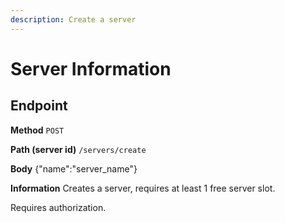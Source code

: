 ```yaml
---
description: Create a server
---
```


# Server Information

## Endpoint

**Method** `POST`

**Path (server id)** `/servers/create`

**Body** {"name":"server_name"}

**Information** Creates a server, requires at least 1 free server slot.

Requires authorization.
